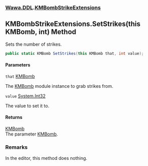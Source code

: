 ### [Wawa.DDL](Wawa.DDL.md 'Wawa.DDL').[KMBombStrikeExtensions](KMBombStrikeExtensions.md 'Wawa.DDL.KMBombStrikeExtensions')

## KMBombStrikeExtensions.SetStrikes(this KMBomb, int) Method

Sets the number of strikes.

```csharp
public static KMBomb SetStrikes(this KMBomb that, int value);
```
#### Parameters

<a name='Wawa.DDL.KMBombStrikeExtensions.SetStrikes(thisKMBomb,int).that'></a>

`that` [KMBomb](https://docs.microsoft.com/en-us/dotnet/api/KMBomb 'KMBomb')

The [KMBomb](https://docs.microsoft.com/en-us/dotnet/api/KMBomb 'KMBomb') module instance to grab strikes from.

<a name='Wawa.DDL.KMBombStrikeExtensions.SetStrikes(thisKMBomb,int).value'></a>

`value` [System.Int32](https://docs.microsoft.com/en-us/dotnet/api/System.Int32 'System.Int32')

The value to set it to.

#### Returns
[KMBomb](https://docs.microsoft.com/en-us/dotnet/api/KMBomb 'KMBomb')  
The parameter [KMBomb](https://docs.microsoft.com/en-us/dotnet/api/KMBomb 'KMBomb').

### Remarks
  
In the editor, this method does nothing.